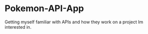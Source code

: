 # Pokemon-API-App
Getting myself familiar with APIs and how they work on a project Im interested in.
